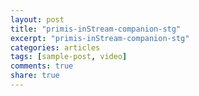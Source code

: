 ```yaml
---
layout: post
title: "primis-inStream-companion-stg"
excerpt: "primis-inStream-companion-stg"
categories: articles
tags: [sample-post, video]
comments: true
share: true
---
```

<div class="apester-media" data-media-id="5d8393198015803c1ff35015" height="350" bottom-border-width="1"></div><script async 
src="https://static.stg.apester.com/js/sdk/latest/apester-sdk.js"></script>
<br>

